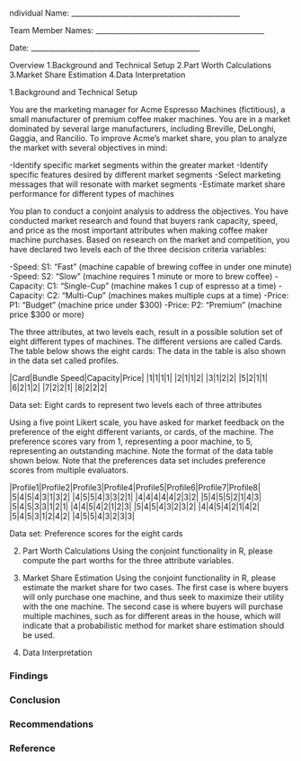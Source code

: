 ndividual Name:              _______________________________________________
 
Team Member Names:           _______________________________________________
 
Date:                        _______________________________________________
 
Overview
1.Background and Technical Setup
2.Part Worth Calculations
3.Market Share Estimation
4.Data Interpretation
 
1.Background  and Technical Setup
 
You are the marketing manager for Acme Espresso Machines (fictitious), a small manufacturer of premium coffee maker machines. You are in a market dominated by several large manufacturers, including Breville, DeLonghi, Gaggia, and Rancilio. To improve Acme’s market share, you plan to analyze the market with several objectives in mind:
 
-Identify specific market segments within the greater market
-Identify specific features desired by different market segments
-Select marketing messages that will resonate with market segments
-Estimate market share performance for different types of machines
 
You plan to conduct a conjoint analysis to address the objectives. You have conducted market research and found that buyers rank capacity, speed, and price as the most important attributes when making coffee maker machine purchases. Based on research on the market and competition, you have declared two levels each of the three decision criteria variables:
 
-Speed: S1: “Fast” (machine capable of brewing coffee in under one minute)
-Speed: S2: “Slow” (machine requires 1 minute or more to brew coffee)
-Capacity: C1: “Single-Cup” (machine makes 1 cup of espresso at a time)
-Capacity: C2: “Multi-Cup” (machines makes multiple cups at a time)
-Price: P1: “Budget” (machine price under $300)
-Price: P2: “Premium” (machine price $300 or more)
 
The three attributes, at two levels each, result in a possible solution set of eight different types of machines. The different versions are called Cards. The table below shows the eight cards: The data in the table is also shown in the data set called profiles.

|Card|Bundle Speed|Capacity|Price|
|1|1|1|1|
|2|1|1|2|
|3|1|2|2|
|5|2|1|1|
|6|2|1|2|
|7|2|2|1|
|8|2|2|2|
 
Data set: Eight cards to represent two levels each of three attributes
 
Using a five point Likert scale, you have asked for market feedback on the preference of the eight different variants, or cards, of the machine. The preference scores vary from 1, representing a poor machine, to 5, representing an outstanding machine. Note the format of the data table shown below. Note that the preferences data set includes preference scores from multiple evaluators.

|Profile1|Profile2|Profile3|Profile4|Profile5|Profile6|Profile7|Profile8| 
|5|4|5|4|3|1|3|2|
|4|5|5|4|3|3|2|1|
|4|4|4|4|4|2|3|2|
|5|4|5|5|2|1|4|3|
|5|4|5|3|3|1|2|1|
|4|4|5|4|2|1|2|3|
|5|4|5|4|3|2|3|2|
|4|4|5|4|2|1|4|2|
|5|4|5|3|1|2|4|2|
|4|5|5|4|3|2|3|3|
 
 
Data set: Preference scores for the eight cards
 
2.	Part Worth Calculations
Using the conjoint functionality in R, please compute the part worths for the three attribute variables.
 
3.	Market Share Estimation
Using the conjoint functionality in R, please estimate the market share for two cases. The first case is where buyers will only purchase one machine, and thus seek to maximize their utility with the one machine. The second case is where buyers will purchase multiple machines, such as for different areas in the house, which will indicate that a probabilistic method for market share estimation should be used.
 
4.	Data Interpretation
### Findings
### Conclusion
### Recommendations
### Reference

